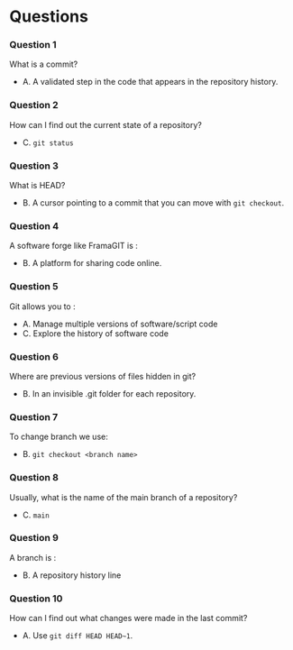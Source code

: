 # Questions

### Question 1

What is a commit?

- A. A validated step in the code that appears in the repository history.


### Question 2

How can I find out the current state of a repository?

- C. `git status`

### Question 3

What is HEAD?

- B. A cursor pointing to a commit that you can move with `git checkout`.

### Question 4

A software forge like FramaGIT is :

- B. A platform for sharing code online.

### Question 5

Git allows you to :

- A. Manage multiple versions of software/script code
- C. Explore the history of software code

### Question 6

Where are previous versions of files hidden in git?

- B. In an invisible .git folder for each repository.

### Question 7

To change branch we use:

- B. `git checkout <branch name>`

### Question 8

Usually, what is the name of the main branch of a repository?

- C. `main`

### Question 9

A branch is :

- B. A repository history line

### Question 10

How can I find out what changes were made in the last commit?

- A. Use `git diff HEAD HEAD~1`.